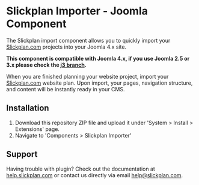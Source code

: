 # Slickplan Importer - Joomla Component

The Slickplan import component allows you to quickly import your [Slickplan.com](https://slickplan.com) projects into your Joomla 4.x site.

**This component is compatible with Joomla 4.x, if you use Joomla 2.5 or 3.x please check the [j3 branch](https://github.com/slickplan/joomla-slickplan-importer/tree/j3).**

When you are finished planning your website project, import your [Slickplan.com](https://slickplan.com) website plan. Upon import, your pages, navigation structure, and content will be instantly ready in your CMS.

## Installation

1. Download this repository ZIP file and upload it under 'System > Install > Extensions' page.
2. Navigate to 'Components > Slickplan Importer'

## Support

Having trouble with plugin? Check out the documentation at [help.slickplan.com](https://help.slickplan.com/hc/en-us/articles/203506014) or contact us directly via email [help@slickplan.com](mailto:help@slickplan.com).

